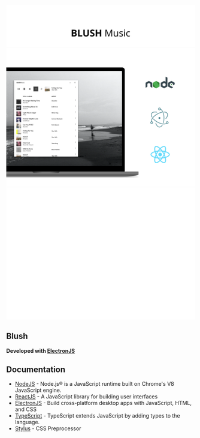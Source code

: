 ![Preview](md/__header.png "Preview")
![Body](md/__frm.png "Body")
![Preview](md/__preview.png "Preview")

## Blush

**Developed with [ElectronJS]** <br>

## Documentation

- [NodeJS] - Node.js® is a JavaScript runtime built on Chrome's V8 JavaScript engine.
- [ReactJS] - A JavaScript library for building user interfaces
- [ElectronJS] - Build cross-platform desktop apps with JavaScript, HTML, and CSS
- [TypeScript] - TypeScript extends JavaScript by adding types to the language.
- [Stylus] - CSS Preprocessor

[NodeJS]: <https://nodejs.org/en/>
[ReactJS]: <https://reactjs.org/>
[ElectronJS]: <https://www.electronjs.org/>
[TypeScript]: <https://www.typescriptlang.org/>
[Stylus]: <https://stylus-lang.com/>